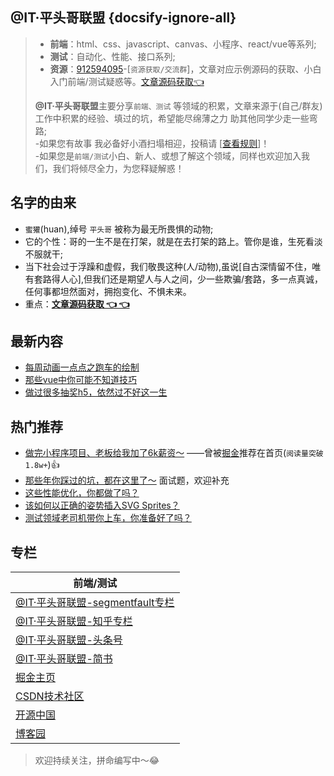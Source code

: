## @IT·平头哥联盟 {docsify-ignore-all}

> + **前端**：html、css、javascript、canvas、小程序、react/vue等系列;
> + **测试**：自动化、性能、接口系列;
> + **资源**：[912594095](//shang.qq.com/wpa/qunwpa?idkey=265166274bca82709718a0ae1fa9c55d65dd3608ebc780f9e6ea41e2761f5ec2 "@IT·平头哥联盟")-[`资源获取/交流群`]，文章对应示例源码的获取、小白入门前端/测试疑惑等。[文章源码获取👈](https://github.com/honeybadger8/blog-resource "@IT·平头哥联盟 文章源码合集")
>
> **@IT·平头哥联盟**主要分享`前端、测试` 等领域的积累，文章来源于(自己/群友)工作中积累的经验、填过的坑，希望能尽绵薄之力 助其他同学少走一些弯路;<br/>
> -如果您有故事 我必备好小酒扫塌相迎，投稿请 [[查看规则](other/rule.md  "查看规则")]！<br/>
> -如果您是`前端/测试`小白、新人、或想了解这个领域，同样也欢迎加入我们，我们将倾尽全力，为您释疑解惑！



## 名字的由来
- `蜜獾`(huan),绰号 `平头哥` 被称为最无所畏惧的动物;
- 它的个性：哥的一生不是在打架，就是在去打架的路上。管你是谁，生死看淡不服就干;
- 当下社会过于浮躁和虚假，我们敬畏这种(人/动物),虽说[自古深情留不住，唯有套路得人心],但我们还是期望人与人之间，少一些欺骗/套路，多一点真诚，任何事都坦然面对，拥抱变化、不惧未来。
- 重点：**[文章源码获取 👈 👈](https://github.com/honeybadger8/blog-resource "@IT·平头哥联盟 文章源码合集")**

## 最新内容

  * [每周动画一点点之跑车的绘制](frontends/series/canvas-bike.md)
  * [那些vue中你可能不知道技巧](frontends/vue/vue.md)
  * [做过很多抽奖h5，依然过不好这一生](frontends/css/draw-prize.md)


## 热门推荐

+ [做完小程序项目、老板给我加了6k薪资～](frontends/applets/salary-increase.md "做完小程序项目、老板给我加了6k薪资～") ——曾被[掘金](https://juejin.im/post/5ba57b7c5188255c971fda3a)推荐在首页 ​(`阅读量突破1.8w+`)👍
+ [那些年你踩过的坑，都在这里了～](frontends/js/questions.md "那些年你踩过的坑，都在这里了～") 面试题，欢迎补充
+ [这些性能优化，你都做了吗？](frontends/js/optimization.md)
+ [该如何以正确的姿势插入SVG Sprites？](frontends/css/svg-sprites.md "该如何以正确的姿势插入SVG Sprites？")
+ [测试领域老司机带你上车，你准备好了吗？](frontends/applets/salary-increase.md "测试领域,小白问题大集合(适合未入门和入门初级者)")

## 专栏

| 前端/测试                                                    |
| ------------------------------------------------------------ |
| [@IT·平头哥联盟-segmentfault专栏](https://segmentfault.com/blog/honeybadger "@IT·平头哥联盟") |
| [@IT·平头哥联盟-知乎专栏](https://zhuanlan.zhihu.com/honeybadger "@IT·平头哥联盟-知乎专栏") |
| [@IT·平头哥联盟-头条号](https://mp.toutiao.com/profile_v3/index "@IT·平头哥联盟-头条号") |
| [@IT·平头哥联盟-简书](https://www.jianshu.com/c/01e09375afc9 "@IT·平头哥联盟-简书") |
| [掘金主页](https://juejin.im/user/597de6e0f265da3e3c5f6d7d/posts "掘金的主页") |
| [CSDN技术社区](https://blog.csdn.net/weixin_43254766 "CSDN技术社区") |
| [开源中国](https://my.oschina.net/susouth "开源中国")        |
| [博客园](https://www.cnblogs.com/susouth/ "@IT·平头哥联盟-博客园") |



>欢迎持续关注，拼命编写中～😂


